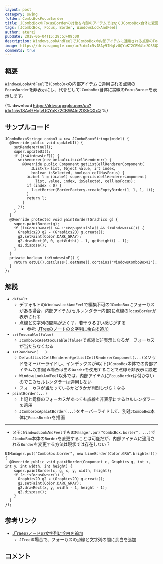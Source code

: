```yaml
---
layout: post
category: swing
folder: ComboBoxFocusBorder
title: JComboBoxのFocusBorderの対象を内部のアイテムではなくJComboBox自体に変更する
tags: [JComboBox, Focus, Border, WindowsLookAndFeel]
author: aterai
pubdate: 2018-06-04T15:29:53+09:00
description: WindowsLookAndFeelでJComboBoxの内部アイテムに適用される点線のFocusBorderを非表示にし、代替としてJComboBox自体に実線のFocusBorderを表示します。
image: https://drive.google.com/uc?id=1c5v18Ay9IHqlvUQYoK72CBW4ln2OS5QXxQ
comments: true
---
```

## 概要
`WindowsLookAndFeel`で`JComboBox`の内部アイテムに適用される点線の`FocusBorder`を非表示にし、代替として`JComboBox`自体に実線の`FocusBorder`を表示します。

{% download https://drive.google.com/uc?id=1c5v18Ay9IHqlvUQYoK72CBW4ln2OS5QXxQ %}

## サンプルコード
<pre class="prettyprint"><code>JComboBox&lt;String&gt; combo3 = new JComboBox&lt;String&gt;(model) {
  @Override public void updateUI() {
    setRenderer(null);
    super.updateUI();
    if (isWindowsLnF()) {
      setRenderer(new DefaultListCellRenderer() {
        @Override public Component getListCellRendererComponent(
            JList&lt;?&gt; list, Object value, int index,
            boolean isSelected, boolean cellHasFocus) {
          JLabel l = (JLabel) super.getListCellRendererComponent(
              list, value, index, isSelected, cellHasFocus);
          if (index &lt; 0) {
            l.setBorder(BorderFactory.createEmptyBorder(1, 1, 1, 1));
          }
          return l;
        }
      });
    }
  }
  @Override protected void paintBorder(Graphics g) {
    super.paintBorder(g);
    if (isFocusOwner() &amp;&amp; !isPopupVisible() &amp;&amp; isWindowsLnF()) {
      Graphics2D g2 = (Graphics2D) g.create();
      g2.setPaint(Color.DARK_GRAY);
      g2.drawRect(0, 0, getWidth() - 1, getHeight() - 1);
      g2.dispose();
    }
  }
  private boolean isWindowsLnF() {
    return getUI().getClass().getName().contains("WindowsComboBoxUI");
  }
};
</code></pre>

## 解説
- `default`
    - デフォルトの`WindowsLookAndFeel`で編集不可の`JComboBox`にフォーカスがある場合、内部アイテム(セルレンダラー内部)に点線の`FocusBorder`が表示される
    - 点線と文字列の間隔が近く？、若干うるさい感じがする
        - 参考: [JTreeのノードの文字列に余白を追加](https://ateraimemo.com/Swing/TreeCellMargin.html)
- `setFocusable(false)`
    - `JComboBox#setFocusable(false)`で点線は非表示になるが、フォーカスが当たらなくなる
- `setRenderer(...)`
    - `DefaultListCellRenderer#getListCellRendererComponent(...)`メソッドをオーバーライドし、インデックスが`0`以下(`JComboBox`本体での内部アイテムの描画)の場合は空の`Border`を使用することで点線を非表示に設定
    - `WindowsLookAndFeel`以外では、内部アイテムに`FocusBorder`は付かないのでこのセルレンダラーは適用しない
    - フォーカスが当たっているかどうかが判別しづらくなる
- `paintBorder(...)`
    - 上記と同様のフォーカスがあっても点線を非表示にするセルレンダラーを適用
    - `JComboBox#paintBorder(...)`をオーバーライドして、別途`JComboBox`本体に`FocusBorder`を描画

<!-- dummy comment line for breaking list -->

- - - -
- メモ: `WindowsLookAndFeel`でも`UIManager.put("ComboBox.border", ...)`で`JComboBox`本体の`Border`を変更することは可能だが、内部アイテムに適用される`Border`を変更する方法は現状では存在しない？

<!-- dummy comment line for breaking list -->

<pre class="prettyprint"><code>UIManager.put("ComboBox.border", new LineBorder(Color.GRAY.brighter()) {
  @Override public void paintBorder(Component c, Graphics g, int x, int y, int width, int height) {
    super.paintBorder(c, g, x, y, width, height);
    if (c.isFocusOwner()) {
      Graphics2D g2 = (Graphics2D) g.create();
      g2.setPaint(Color.DARK_GRAY);
      g2.drawRect(x, y, width - 1, height - 1);
      g2.dispose();
    }
  }
});
</code></pre>

## 参考リンク
- [JTreeのノードの文字列に余白を追加](https://ateraimemo.com/Swing/TreeCellMargin.html)
    - `JTree`の場合で、フォーカスの点線と文字列の間に余白を追加

<!-- dummy comment line for breaking list -->

## コメント
